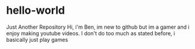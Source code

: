 # hello-world
Just Another Repository
Hi, i'm Ben, im new to github but im a gamer and i enjoy making youtube videos.
I don't do too much as stated before, i basically just play games
